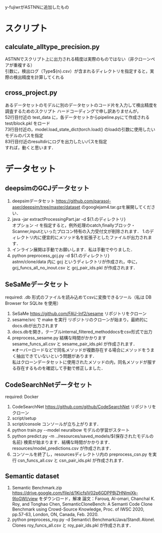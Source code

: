 y-fujiwrがASTNNに追加したもの  

# スクリプト  
## calculate_alltype_precision.py
ASTNNでスクリプト上に出力される精度は実際のものではない（非クローンペアが重複する）  
引数に，検出ログ（Type${n}.csv）が含まれるディレクトリを指定すると，実際の検出精度を計算してくれる

## cross_project.py
あるデータセットのモデルに別のデータセットのコード片を入力して検出精度を調査するためのスクリプト
ハードコーディングで申し訳ありませんが，  
52行目付近の test_data に，各データセットからpipeline.pyにて作成される test/block.pkl をロード  
73行目付近の，model.load_state_dict(torch.load() のloadの引数に使用したいモデルのパスを指定  
83行目付近のresultdirにログを出力したいパスを指定  
すれば，動くと思います．

# データセット
## deepsimのGCJデータセット

1. deepsimデータセット <https://github.com/parasol-aser/deepsim/tree/master/dataset>  のgooglejam4.tar.gzを展開してください．
2. java -jar extractProcessingPart.jar -d ${1.のディレクトリ}  
    オプション -r を指定すると，例外処理のcatch,finallyブロック・Scanner,inputといったプロコン特有の入力受付文が削除されます．
    1.のディレクトリ内に便宜的にメソッド名を拡張子としたファイルが出力されます．
3. インライン展開は手動でお願いします．私は手動でやりました．
4. python preprocess_gcj.py -d ${1.のディレクトリ}  
    astnn/clone/data 内に gcj というディレクトリが作成され，中に，gcj_funcs_all_no_inout.csv と gcj_pair_ids.pkl が作成されます．

## SeSaMeデータセット

required: .db 形式のファイルを読み込めてcsvに変換できるツール（私は DB Browser for SQLite を使用）
1. SeSaMe <https://github.com/FAU-Inf2/sesame> リポジトリをクローン
2. sesame/src で make を実行
    リポジトリのクローンが始まり，最終的にdocs.dbが出力されます
3. docs.dbを開き，テーブルinternal_filtered_methoddocsをcsv形式で出力
4. preprocess_sesame.py
    結構な時間がかかります  
    sesame_funcs_all.csv と sesame_pair_ids.pkl が作成されます．   
※オーバーロードなどで同名メソッドが複数存在する場合にメソッドをうまく抽出できていないという問題があります．  
私はクローンデータセットに使用されたメソッドの内，同名メソッドが服する存在するものを確認して手動で修正しました．

## CodeSearchNetデータセット

required: Docker
1. CodeSearchNet <https://github.com/github/CodeSearchNet> リポジトリをクローン
2. script/setup
3. script/console
    コンソールが立ち上がります．
4. python train.py --model neuralbow
    モデルの学習がスタート
5. python predict.py -m ../resources/saved_models/${保存されたモデルの名前}
    検索が始まります．結構な時間がかかります．resources/model_predictions.csv が作成されます．
6. コンソールを終了し，resourcesディレクトリ内の preprocess_csn.py を実行
    csn_funcs_all.csv と csn_pair_ids.pkl が作成されます．

## Semantic dataset

1. Semantic Benchmark.zip <https://drive.google.com/file/d/1KicfslV02p6GDPPBjZHNlmiXk-9IoGWl/view> をダウンロード，解凍
    論文：Farouq, Al-omari, Chanchal K. Roy, and Tonghao Chen, SemanticCloneBench: A Semanti Code Clone Benchmark using Crowd-Source Knowledge, Proc. of IWSC 2020, pp.57-63, London, ON, Canada, Feb. 2020.
2. python preprocess_roy.py -d Semantic\ Benchmark/Java/Stand\ Alone\ Clones
    roy_funcs_all.csv と roy_pair_ids.pkl が作成されます．